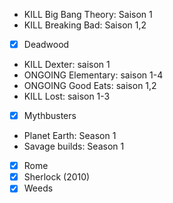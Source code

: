 - KILL Big Bang Theory: Saison 1
- KILL Breaking Bad: Saison 1,2 
- [X] Deadwood
- KILL Dexter: saison 1
- ONGOING Elementary: saison 1-4
- ONGOING Good Eats: saison 1,2
- KILL Lost: saison 1-3
- [X] Mythbusters
- Planet Earth: Season 1
- Savage builds: Season 1
- [X] Rome
- [X] Sherlock (2010)
- [X] Weeds
